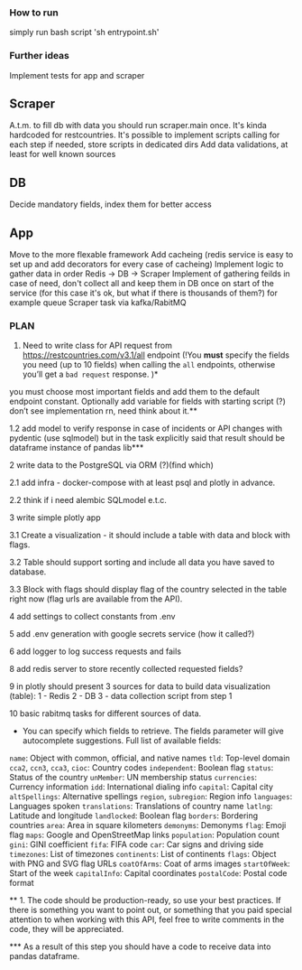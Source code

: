 ### How to run
simply run bash script 'sh entrypoint.sh'
### Further ideas
Implement tests for app and scraper
## Scraper
A.t.m. to fill db with data you should run scraper.main once. It's kinda hardcoded for restcountries.
It's possible to implement scripts calling for each step if needed, store scripts in dedicated dirs
Add data validations, at least for well known sources
## DB
Decide mandatory fields, index them for better access
## App
Move to the more flexable framework
Add cacheing (redis service is easy to set up and add decorators for every case of cacheing)
Implement logic to gather data in order Redis -> DB -> Scraper
Implement of gathering feilds in case of need, don't collect all and keep them in DB once on start of the service (for this case it's ok, but what if there is thousands of them?)
  for example queue Scraper task via kafka/RabitMQ

### PLAN
1. Need to write class for API request from https://restcountries.com/v3.1/all endpoint (!You **must** specify the fields you need (up to 10 fields) when calling the `all` endpoints, otherwise you’ll get a `bad request` response. )*

you must choose most important fields and add them to the default endpoint constant. Optionally add variable for fields with starting script (?) don’t see implementation rn, need think about it.**

1.2 add model to verify response in case of incidents or API changes with pydentic (use sqlmodel)
but in the task explicitly said that result should be dataframe instance of pandas lib***

2 write data to the PostgreSQL via ORM (?)(find which)

2.1 add infra - docker-compose with at least psql and plotly in advance.

2.2 think if i need alembic SQLmodel e.t.c.

3 write simple plotly app

3.1 Create a visualization - it should include a table with data and block with flags.

3.2 Table should support sorting and include all data you have saved to database.

3.3 Block with flags should display flag of the country selected in the table right now (flag urls are available from the API).

4 add settings to collect constants from .env

5 add .env generation with google secrets service (how it called?)

6 add logger to log success requests and fails

8 add redis server to store recently collected requested fields?

9 in plotly should present 3 sources for data to build data visualization (table): 1 - Redis 2 - DB 3 - data collection script from step 1

10 basic rabitmq tasks for different sources of data.

* You can specify which fields to retrieve. The fields parameter will give autocomplete suggestions. Full list of available fields:

`name`: Object with common, official, and native names
`tld`: Top-level domain
`cca2`, `ccn3`, `cca3`, `cioc`: Country codes
`independent`: Boolean flag
`status`: Status of the country
`unMember`: UN membership status
`currencies`: Currency information
`idd`: International dialing info
`capital`: Capital city
`altSpellings`: Alternative spellings
`region`, `subregion`: Region info
`languages`: Languages spoken
`translations`: Translations of country name
`latlng`: Latitude and longitude
`landlocked`: Boolean flag
`borders`: Bordering countries
`area`: Area in square kilometers
`demonyms`: Demonyms
`flag`: Emoji flag
`maps`: Google and OpenStreetMap links
`population`: Population count
`gini`: GINI coefficient
`fifa`: FIFA code
`car`: Car signs and driving side
`timezones`: List of timezones
`continents`: List of continents
`flags`: Object with PNG and SVG flag URLs
`coatOfArms`: Coat of arms images
`startOfWeek`: Start of the week
`capitalInfo`: Capital coordinates
`postalCode`: Postal code format

**  1. The code should be production-ready, so use your best practices. If there is something you want to point out, or something that you paid special attention to when working with this API, feel free to write comments in the code, they will be appreciated.

*** As a result of this step you should have a code to receive data into pandas dataframe.
